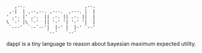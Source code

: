 ```                             
   ,--.                      ,--. 
 ,-|  | ,--,--. ,---.  ,---. |  | 
' .-. |' ,-.  || .-. || .-. ||  | 
\ `-' |\ '-'  || '-' '| '-' '|  | 
 `---'  `--`--'|  |-' |  |-' `--' 
               `--'   `--'        
```

dappl is a tiny language to reason about bayesian maximum expected utility.

